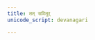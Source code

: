 ```yaml
---
title: तत् सवितुर्
unicode_script: devanagari

---
```


<div class="js_include" url="/vedAH/Rk/shAkalam/saMhitA/prAchInA_prastutiH/03/aMshAHtat_savitur.md"  newLevelForH1="2" includeTitle="true"> </div>  

